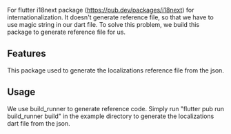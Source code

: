 For flutter i18next package (https://pub.dev/packages/i18next) for internationalization.
It doesn't generate reference file, so that we have to use magic string in our dart file.
To solve this problem, we build this package to generate reference file for us.

## Features

This package used to generate the localizations reference file from the json.

## Usage

We use build_runner to generate reference code.
Simply run "flutter pub run build_runner build" in the example directory to generate the localizations dart file from the json.
